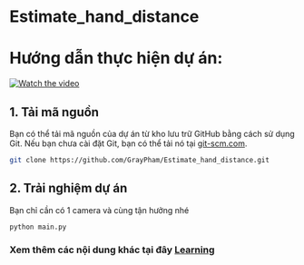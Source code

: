 # Estimate_hand_distance
# Hướng dẫn thực hiện dự án: 
[![Watch the video](https://img.youtube.com/vi/uX1GftwxV-g/0.jpg)](https://youtu.be/uX1GftwxV-g)

## 1. Tải mã nguồn

Bạn có thể tải mã nguồn của dự án từ kho lưu trữ GitHub bằng cách sử dụng Git. Nếu bạn chưa cài đặt Git, bạn có thể tải nó tại [git-scm.com](https://git-scm.com/downloads).

```bash
git clone https://github.com/GrayPham/Estimate_hand_distance.git
```

## 2. Trải nghiệm dự án
Bạn chỉ cần có 1 camera và cùng tận hưởng nhé
```bash
python main.py
```
### Xem thêm các nội dung khác tại đây [Learning](https://www.youtube.com/channel/UC-MH20IhlxDVpUkeAUaGdag?sub_confirmation=1)
